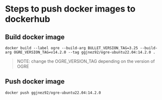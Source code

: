 # Steps to push docker images to dockerhub

## Build docker image

```
docker build --label ogre --build-arg BULLET_VERSION_TAG=3.25 --build-arg OGRE_VERSION_TAG=v14.2.0 --tag ggjnez92/ogre-ubuntu22.04:14.2.0 .
```

> NOTE: change the OGRE_VERSION_TAG depending on the version of OGRE

## Push docker image

```
docker push ggjnez92/ogre-ubuntu22.04:14.2.0
```
